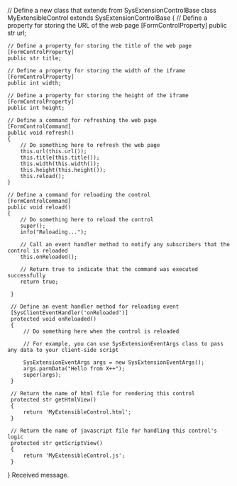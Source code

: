 // Define a new class that extends from SysExtensionControlBase
class MyExtensibleControl extends SysExtensionControlBase
{
    // Define a property for storing the URL of the web page
    [FormControlProperty]
    public str url;

    // Define a property for storing the title of the web page
    [FormControlProperty]
    public str title;

    // Define a property for storing the width of the iframe
    [FormControlProperty]
    public int width;

    // Define a property for storing the height of the iframe
    [FormControlProperty]
    public int height;

    // Define a command for refreshing the web page
    [FormControlCommand]
    public void refresh()
    {
        // Do something here to refresh the web page
        this.url(this.url());
        this.title(this.title());
        this.width(this.width());
        this.height(this.height());
        this.reload();
    }

    // Define a command for reloading the control
    [FormControlCommand]
    public void reload()
    {
        // Do something here to reload the control
        super();
        info("Reloading...");
        
        // Call an event handler method to notify any subscribers that the control is reloaded
        this.onReloaded();
        
        // Return true to indicate that the command was executed successfully
        return true;
        
     }

     // Define an event handler method for reloading event
     [SysClientEventHandler('onReloaded')]
     protected void onReloaded()
     {
         // Do something here when the control is reloaded

         // For example, you can use SysExtensionEventArgs class to pass any data to your client-side script

         SysExtensionEventArgs args = new SysExtensionEventArgs();
         args.parmData("Hello from X++");
         super(args);
     }

     // Return the name of html file for rendering this control
     protected str getHtmlView()
     {
         return 'MyExtensibleControl.html';
     }

     // Return the name of javascript file for handling this control's logic
     protected str getScriptView()
     {
         return 'MyExtensibleControl.js';
     }
}
Received message.